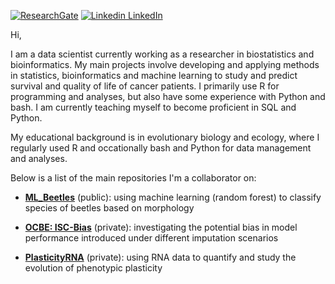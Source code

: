 [![ResearchGate](https://img.shields.io/badge/Research-Gate-9cf)](https://www.researchgate.net/profile/Erlend-Fossen) 
[![Linkedin](https://i.stack.imgur.com/gVE0j.png) LinkedIn](https://www.linkedin.com/in/eiffossen/)

Hi,

I am a data scientist currently working as a researcher in biostatistics and bioinformatics. My main projects involve developing and applying methods in statistics, bioinformatics and machine learning to study and predict survival and quality of life of cancer patients. I primarily use R for programming and analyses, but also have some experience with Python and bash. I am currently teaching myself to become proficient in SQL and Python. 

My educational background is in evolutionary biology and ecology, where I regularly used R and occationally bash and Python for data management and analyses.  

Below is a list of the main repositories I'm a collaborator on: 
* [**ML_Beetles**](https://github.com/erlendfossen/ML_Beetles) (public): using machine learning (random forest) to classify species of beetles based on morphology

* [**OCBE: ISC-Bias**](https://github.com/ocbe-uio/ISC-Bias) (private): investigating the potential bias in model performance introduced under different imputation scenarios

* [**PlasticityRNA**](https://github.com/erlendfossen/PlasticityRNA) (private): using RNA data to quantify and study the evolution of phenotypic plasticity

<!-- * as comment for later (public), [public datasets, incl other ones](https://github.com/phydev/tcga-supertreat) -->


<!-- * as comment for later (public), Tm paper -->

<!--* as comment for later (public), ML allometry paper -->

<!--* as comment for later (public), Diapause paper -->

<!--* as comment for later (public), Hydrobius paper -->
